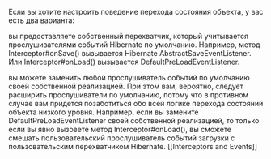 Если вы хотите настроить поведение перехода состояния объекта, у вас есть два варианта:  
  
вы предоставляете собственный перехватчик, который учитывается прослушивателями событий Hibernate по умолчанию. Например, метод Interceptor#onSave() вызывается Hibernate AbstractSaveEventListener. Или Interceptor#onLoad() вызывается DefaultPreLoadEventListener.  
  
вы можете заменить любой прослушиватель событий по умолчанию своей собственной реализацией. При этом вам, вероятно, следует расширить прослушиватели по умолчанию, потому что в противном случае вам придется позаботиться обо всей логике перехода состояний объекта низкого уровня. Например, если вы замените DefaultPreLoadEventListener своей собственной реализацией, то только если вы явно вызовете метод Interceptor#onLoad(), вы сможете смешать пользовательский прослушиватель событий загрузки с пользовательским перехватчиком Hibernate.
[[Interceptors and Events]]